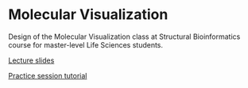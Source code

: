 # Molecular Visualization

Design of the Molecular Visualization class at Structural Bioinformatics course for master-level Life Sciences students.

[Lecture slides](https://github.com/kluwik/molviz/blob/main/molviz_vizbi2024_lecture_slides.pdf)

[Practice session tutorial](https://kluwik.notion.site/Class-07-Molecular-Visualization-8371138f11464305a5dd0f360d2a33d9)


